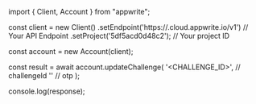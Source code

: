 import { Client, Account } from "appwrite";

const client = new Client()
    .setEndpoint('https://<REGION>.cloud.appwrite.io/v1') // Your API Endpoint
    .setProject('5df5acd0d48c2'); // Your project ID

const account = new Account(client);

const result = await account.updateChallenge(
    '<CHALLENGE_ID>', // challengeId
    '<OTP>' // otp
);

console.log(response);
